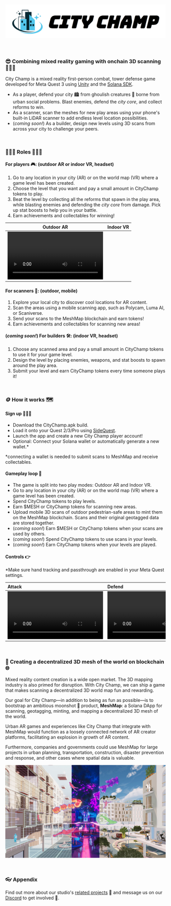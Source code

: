 ![A logo that has City Champ written in italics with a glistening city shape next to it.](Assets/_CityChamp/Art/Logos/CityChamp_horizontal_white.png)
---

</br>

### 😎 Combining mixed reality gaming with onchain 3D scanning 🤳🏻🌐

City Champ is a mixed reality first-person combat, tower defense game developed for Meta Quest 3 using [Unity](https://unity.com/) and the [Solana SDK](https://github.com/magicblock-labs/Solana.Unity-SDK).

- As a player, defend your city 🏙️ from ghoulish creatures 👾 borne from urban social problems. Blast enemies, defend the *city core*, and collect reforms to win.
- As a scanner, scan the meshes for new play areas using your phone's built-in LiDAR scanner to add endless level location possibilities.
- (*coming soon!*) As a builder, design new levels using 3D scans from across your city to challenge your peers.

</br>

### 👨🏻‍💻 Roles 🦸🏻‍♀️

#### For players 🎮: (outdoor AR or indoor VR, headset)

1. Go to any location in your city (AR) or on the world map (VR) where a game level has been created.
2. Choose the level that you want and pay a small amount in CityChamp tokens to play.
3. Beat the level by collecting all the reforms that spawn in the play area, while blasting enemies and defending the *city core* from damage. Pick up stat boosts to help you in your battle.
4. Earn achievements and collectables for winning!

Outdoor AR | Indoor VR
--- | ---
<video src = "https://github.com/SpectraStudios/CityChamp/assets/44980191/47ca8c7f-8658-489c-a06d-d700372774fe"> | 

#### For scanners 📱: (outdoor, mobile)

1. Explore your local city to discover cool locations for AR content.
2. Scan the areas using a mobile scanning app, such as Polycam, Luma AI, or Scaniverse.
3. Send your scans to the MeshMap blockchain and earn tokens!
4. Earn achievements and collectables for scanning new areas!

#### (*coming soon!*) For builders 🛠️: (indoor VR, headset)

1. Choose any scanned area and pay a small amount in CityChamp tokens to use it for your game level.
2. Design the level by placing enemies, weapons, and stat boosts to spawn around the play area.
3. Submit your level and earn CityChamp tokens every time someone plays it!

</br>

### 🪙 How it works 🗺️

#### Sign up 🙋🏽‍♀️

- Download the CityChamp.apk build.
- Load it onto your Quest 2/3/Pro using [SideQuest](https://sidequestvr.com/setup-howto).
- Launch the app and create a new City Champ player account!
- Optional: Connect your Solana wallet or automatically generate a new wallet.*

*connecting a wallet is needed to submit scans to MeshMap and receive collectables.

#### Gameplay loop 🔁

- The game is split into two play modes: Outdoor AR and Indoor VR.
- Go to any location in your city (AR) or on the world map (VR) where a game level has been created.
- Spend CityChamp tokens to play levels.
- Earn $MESH or CityChamp tokens for scanning new areas.
- Upload mobile 3D scans of outdoor pedestrian-safe areas to mint them on the MeshMap blockchain. Scans and their original geotagged data are stored together.
- (*coming soon!*) Earn $MESH or CityChamp tokens when your scans are used by others.
- (*coming soon!*) Spend CityChamp tokens to use scans in your levels.
- (*coming soon!*) Earn CityChamp tokens when your levels are played.

#### Controls 👉

*Make sure hand tracking and passthrough are enabled in your Meta Quest settings.

| Attack | Defend | Teleport (only in VR) | Turn (only in VR) |
| :------ | :-------- | :-------- | :------ |
| <video src = "https://github.com/SpectraStudios/CityChamp/assets/44980191/d53f56ba-16e8-4470-a9da-2393dfa02d4b"> | <video src = "https://github.com/SpectraStudios/CityChamp/assets/44980191/2797e995-d706-4b71-9be5-0a7663d1f30c"> | <video src = "https://github.com/SpectraStudios/CityChamp/assets/44980191/b4b2a6a6-3328-4975-a62b-8f97d7283259"> | <video src = "https://github.com/SpectraStudios/CityChamp/assets/44980191/6ae1b657-0ff5-4e77-8797-47dbef843821"> |

</br>

### 🔗 Creating a decentralized 3D mesh of the world on blockchain 🌐

Mixed reality content creation is a wide open market. The 3D mapping industry is also primed for disruption. With City Champ, we can ship a game that makes scanning a decentralized 3D world map fun and rewarding.

Our goal for City Champ—in addition to being as fun as possible—is to bootstrap an ambitious moonshot 🚀 product, **MeshMap**: a Solana DApp for scanning, geotagging, minting, and mapping a decentralized 3D mesh of the world.

Urban AR games and experiences like City Champ that integrate with MeshMap would function as a loosely connected network of AR creator platforms, facilitating an explosion in growth of AR content.

Furthermore, companies and governments could use MeshMap for large projects in urban planning, transportation, construction, disaster prevention and response, and other cases where spatial data is valuable.

![A digital rendering showing a city street through three lens of physical reality, AR, and VR.](https://github.com/SpectraStudios/.github/blob/main/spectra_3views.webp)

</br>

### 👓 Appendix

Find out more about our studio's [related projects](https://www.spectracities.com/projects/) 🧰 and message us on our [Discord](https://discord.gg/aTSRjCaWvn) to get involved 🤝.
